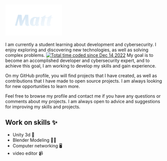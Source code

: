 # <a> <img align="center" src="Matt.png" height="100" /></a>

<a align="right">I am currently a student learning about development and cybersecurity. I enjoy exploring and discovering new technologies, as well as solving complex problems.
<a href="https://wakatime.com/@f628329b-9b09-4fa2-a503-df6e53082429"><img src="https://wakatime.com/badge/user/f628329b-9b09-4fa2-a503-df6e53082429.svg" alt="Total time coded since Dec 14 2022" /></a>
My goal is to become an accomplished developer and cybersecurity expert, and to achieve this goal, I am working to develop my skills and gain experience.

On my GitHub profile, you will find projects that I have created, as well as contributions that I have made to open source projects. I am always looking for new opportunities to learn more.

Feel free to browse my profile and contact me if you have any questions or comments about my projects. I am always open to advice and suggestions for improving my skills and projects.<a/>

## Work on skills ✨
- Unity 3d 🎲
- Blender Modeling 👨‍🏭
- Computer networking 🖥️
- video editor 📹

<!--
**Mapics/Mapics** is a ✨ _special_ ✨ repository because its `README.md` (this file) appears on your GitHub profile.

Here are some ideas to get you started:

- 🔭 I’m currently working on ...
- 🌱 I’m currently learning ...
- 👯 I’m looking to collaborate on ...
- 🤔 I’m looking for help with ...
- 💬 Ask me about ...
- 📫 How to reach me: ...
- 😄 Pronouns: ...
- ⚡ Fun fact: ...
-->
